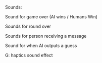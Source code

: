 Sounds:

Sound for game over (AI wins / Humans Win)

Sounds for round over

Sounds for person receiving a message

Sound for when AI outputs a guess

G:
haptics 
sound effect

